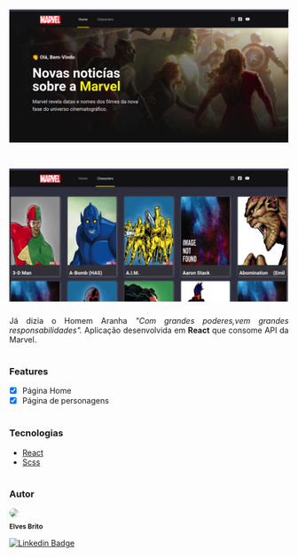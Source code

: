 <h1 align="center">
  <img alt="Heros" src="public/images/marvelHome.png">
</h1>

<h1 align="center">
  <img alt="Heros" src="public/images/marvelCharacters.png">
</h1>

<p align="justify">Já dizia o Homem Aranha <i>"Com grandes poderes,vem grandes responsabilidades".</i> Aplicação desenvolvida em <strong>React</strong> que consome API da Marvel.</p>

#

### Features
- [x] Página Home
- [x] Página de personagens 

#

### Tecnologias
- [React](https://pt-br.reactjs.org/)
- [Scss](https://sass-lang.com/)

#

### Autor

<img style="border-radius: 50%;" src="https://avatars3.githubusercontent.com/u/50971534?s=460&u=e96a212ba23f0a02b5cd1c244c1b874c20aed4f2&v=4" width="40px"/>
</br>
<sub><b>Elves Brito</b></sub>

[![Linkedin Badge](https://img.shields.io/badge/-Elves-blue?style=flat-square&logo=Linkedin&logoColor=White&link=https://www.linkedin.com/in/elvesbd/)](https://www.linkedin.com/in/elvesbd/)